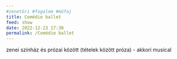 ```yaml
---
#zenetöri #fogalom #műfaj
title: Comédie ballet
feed: show
date: 2022-12-23 17:30
permalink: /Comédie ballet
---
```

zenei színház és prózai között (tételek között próza) - akkori musical
